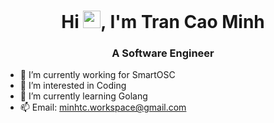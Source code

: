 <h1 align="center">Hi <img src="https://media.giphy.com/media/hvRJCLFzcasrR4ia7z/giphy.gif" width="28">, I'm Tran Cao Minh</h1>
<h3 align="center">A Software Engineer</h3>

- 🔭 I’m currently working for SmartOSC
- 👀 I’m interested in Coding
- 🌱 I’m currently learning Golang
- 📫 Email: minhtc.workspace@gmail.com

<!---
minhtc-se/minhtc-se is a ✨ special ✨ repository because its `README.md` (this file) appears on your GitHub profile.
You can click the Preview link to take a look at your changes.
--->

